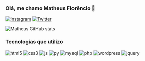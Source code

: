 
### Olá, me chamo Matheus Florêncio 📘

[![Instagram](https://img.shields.io/badge/Instagram-E4405F?style=for-the-badge&logo=instagram&logoColor=white/)](https://instagram.com/theusrodriguesz)
[![Twitter](https://img.shields.io/badge/Twitter-1DA1F2?style=for-the-badge&logo=twitter&logoColor=white/)](https://twitter.com/theuzinrodrigue)

![Matheus GitHub stats](https://github-readme-stats.vercel.app/api?username=theusrodriguesz&show_icons=true&theme=dracula)

### Tecnologias que utilizo

<div >
    <img align = "center" alt = "html5" src = "https://img.shields.io/badge/HTML5-E34F26?style=for-the-badge&logo=html5&logoColor=white"/>
    <img align = "center" alt = "css3" src = "https://img.shields.io/badge/CSS3-1572B6?style=for-the-badge&logo=css3&logoColor=white"/>
    <img align = "center" alt = "js" src = "https://img.shields.io/badge/JavaScript-323330?style=for-the-badge&logo=javascript&logoColor=F7DF1E"/>
    <img align = "center" alt = "py" src = "https://img.shields.io/badge/Python-14354C?style=for-the-badge&logo=python&logoColor=white"/>
    <img align = "center" alt = "mysql" src = "https://img.shields.io/badge/MySQL-00000F?style=for-the-badge&logo=mysql&logoColor=white"/>
    <img align = "center" alt = "php" src = "https://img.shields.io/badge/PHP-777BB4?style=for-the-badge&logo=php&logoColor=white"/>
    <img align = "center" alt = "wordpress" src = "https://img.shields.io/badge/Wordpress-21759B?style=for-the-badge&logo=wordpress&logoColor=white"/>
    <img align = "center" alt = "jquery" src = "https://img.shields.io/badge/jQuery-0769AD?style=for-the-badge&logo=jquery&logoColor=white"/>
</div>
